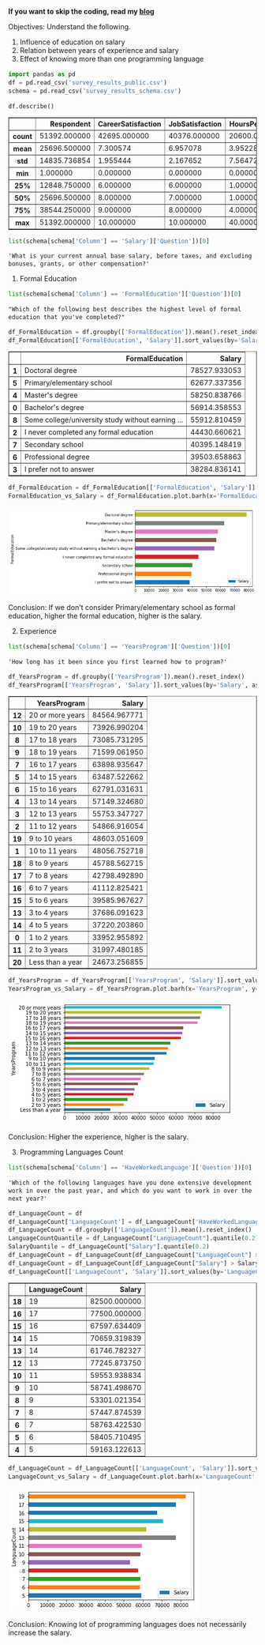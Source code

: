 <b>If you want to skip the coding, read my [blog](https://medium.com/@jambs/basic-analysis-of-data-129700faaf60)</b>



Objectives:
Understand the following.
1. Influence of education on salary
2. Relation between years of experience and salary
3. Effect of knowing more than one programming language


```python
import pandas as pd
df = pd.read_csv('survey_results_public.csv')
schema = pd.read_csv('survey_results_schema.csv')
```


```python
df.describe()
```




<div>
<table border="1" class="dataframe">
  <thead>
    <tr style="text-align: right;">
      <th></th>
      <th>Respondent</th>
      <th>CareerSatisfaction</th>
      <th>JobSatisfaction</th>
      <th>HoursPerWeek</th>
      <th>StackOverflowSatisfaction</th>
      <th>Salary</th>
      <th>ExpectedSalary</th>
    </tr>
  </thead>
  <tbody>
    <tr>
      <th>count</th>
      <td>51392.000000</td>
      <td>42695.000000</td>
      <td>40376.000000</td>
      <td>20600.000000</td>
      <td>36592.000000</td>
      <td>12891.000000</td>
      <td>2566.000000</td>
    </tr>
    <tr>
      <th>mean</th>
      <td>25696.500000</td>
      <td>7.300574</td>
      <td>6.957078</td>
      <td>3.952282</td>
      <td>8.429875</td>
      <td>56298.480641</td>
      <td>33142.220468</td>
    </tr>
    <tr>
      <th>std</th>
      <td>14835.736854</td>
      <td>1.955444</td>
      <td>2.167652</td>
      <td>7.564722</td>
      <td>1.390635</td>
      <td>39880.905277</td>
      <td>30162.988829</td>
    </tr>
    <tr>
      <th>min</th>
      <td>1.000000</td>
      <td>0.000000</td>
      <td>0.000000</td>
      <td>0.000000</td>
      <td>0.000000</td>
      <td>0.000000</td>
      <td>0.000000</td>
    </tr>
    <tr>
      <th>25%</th>
      <td>12848.750000</td>
      <td>6.000000</td>
      <td>6.000000</td>
      <td>1.000000</td>
      <td>8.000000</td>
      <td>26440.371839</td>
      <td>4490.492484</td>
    </tr>
    <tr>
      <th>50%</th>
      <td>25696.500000</td>
      <td>8.000000</td>
      <td>7.000000</td>
      <td>1.000000</td>
      <td>9.000000</td>
      <td>50000.000000</td>
      <td>29364.263691</td>
    </tr>
    <tr>
      <th>75%</th>
      <td>38544.250000</td>
      <td>9.000000</td>
      <td>8.000000</td>
      <td>4.000000</td>
      <td>10.000000</td>
      <td>80000.000000</td>
      <td>50403.225806</td>
    </tr>
    <tr>
      <th>max</th>
      <td>51392.000000</td>
      <td>10.000000</td>
      <td>10.000000</td>
      <td>40.000000</td>
      <td>10.000000</td>
      <td>197000.000000</td>
      <td>187500.000000</td>
    </tr>
  </tbody>
</table>
</div>




```python
list(schema[schema['Column'] == 'Salary']['Question'])[0]
```




    'What is your current annual base salary, before taxes, and excluding bonuses, grants, or other compensation?'



1. Formal Education


```python
list(schema[schema['Column'] == 'FormalEducation']['Question'])[0]
```




    "Which of the following best describes the highest level of formal education that you've completed?"




```python
df_FormalEducation = df.groupby(['FormalEducation']).mean().reset_index()
df_FormalEducation[['FormalEducation', 'Salary']].sort_values(by='Salary', ascending=False)
```




<div>
<table border="1" class="dataframe">
  <thead>
    <tr style="text-align: right;">
      <th></th>
      <th>FormalEducation</th>
      <th>Salary</th>
    </tr>
  </thead>
  <tbody>
    <tr>
      <th>1</th>
      <td>Doctoral degree</td>
      <td>78527.933053</td>
    </tr>
    <tr>
      <th>5</th>
      <td>Primary/elementary school</td>
      <td>62677.337356</td>
    </tr>
    <tr>
      <th>4</th>
      <td>Master's degree</td>
      <td>58250.838766</td>
    </tr>
    <tr>
      <th>0</th>
      <td>Bachelor's degree</td>
      <td>56914.358553</td>
    </tr>
    <tr>
      <th>8</th>
      <td>Some college/university study without earning ...</td>
      <td>55912.810459</td>
    </tr>
    <tr>
      <th>2</th>
      <td>I never completed any formal education</td>
      <td>44430.660621</td>
    </tr>
    <tr>
      <th>7</th>
      <td>Secondary school</td>
      <td>40395.148419</td>
    </tr>
    <tr>
      <th>6</th>
      <td>Professional degree</td>
      <td>39503.658863</td>
    </tr>
    <tr>
      <th>3</th>
      <td>I prefer not to answer</td>
      <td>38284.836141</td>
    </tr>
  </tbody>
</table>
</div>




```python
df_FormalEducation = df_FormalEducation[['FormalEducation', 'Salary']].sort_values(by='Salary', ascending=True)
FormalEducation_vs_Salary = df_FormalEducation.plot.barh(x='FormalEducation', y='Salary', rot=0)
```


![png](output_7_0.png)


Conclusion:
If we don't consider Primary/elementary school as formal education, higher the formal education, higher is the salary.

2. Experience


```python
list(schema[schema['Column'] == 'YearsProgram']['Question'])[0]
```




    'How long has it been since you first learned how to program?'




```python
df_YearsProgram = df.groupby(['YearsProgram']).mean().reset_index()
df_YearsProgram[['YearsProgram', 'Salary']].sort_values(by='Salary', ascending=False)
```




<div>

<table border="1" class="dataframe">
  <thead>
    <tr style="text-align: right;">
      <th></th>
      <th>YearsProgram</th>
      <th>Salary</th>
    </tr>
  </thead>
  <tbody>
    <tr>
      <th>12</th>
      <td>20 or more years</td>
      <td>84564.967771</td>
    </tr>
    <tr>
      <th>10</th>
      <td>19 to 20 years</td>
      <td>73926.990204</td>
    </tr>
    <tr>
      <th>8</th>
      <td>17 to 18 years</td>
      <td>73085.731295</td>
    </tr>
    <tr>
      <th>9</th>
      <td>18 to 19 years</td>
      <td>71599.061950</td>
    </tr>
    <tr>
      <th>7</th>
      <td>16 to 17 years</td>
      <td>63898.935647</td>
    </tr>
    <tr>
      <th>5</th>
      <td>14 to 15 years</td>
      <td>63487.522662</td>
    </tr>
    <tr>
      <th>6</th>
      <td>15 to 16 years</td>
      <td>62791.031631</td>
    </tr>
    <tr>
      <th>4</th>
      <td>13 to 14 years</td>
      <td>57149.324680</td>
    </tr>
    <tr>
      <th>3</th>
      <td>12 to 13 years</td>
      <td>55753.347727</td>
    </tr>
    <tr>
      <th>2</th>
      <td>11 to 12 years</td>
      <td>54866.916054</td>
    </tr>
    <tr>
      <th>19</th>
      <td>9 to 10 years</td>
      <td>48603.051609</td>
    </tr>
    <tr>
      <th>1</th>
      <td>10 to 11 years</td>
      <td>48056.752718</td>
    </tr>
    <tr>
      <th>18</th>
      <td>8 to 9 years</td>
      <td>45788.562715</td>
    </tr>
    <tr>
      <th>17</th>
      <td>7 to 8 years</td>
      <td>42798.492890</td>
    </tr>
    <tr>
      <th>16</th>
      <td>6 to 7 years</td>
      <td>41112.825421</td>
    </tr>
    <tr>
      <th>15</th>
      <td>5 to 6 years</td>
      <td>39585.967627</td>
    </tr>
    <tr>
      <th>13</th>
      <td>3 to 4 years</td>
      <td>37686.091623</td>
    </tr>
    <tr>
      <th>14</th>
      <td>4 to 5 years</td>
      <td>37220.203860</td>
    </tr>
    <tr>
      <th>0</th>
      <td>1 to 2 years</td>
      <td>33952.955892</td>
    </tr>
    <tr>
      <th>11</th>
      <td>2 to 3 years</td>
      <td>31997.480185</td>
    </tr>
    <tr>
      <th>20</th>
      <td>Less than a year</td>
      <td>24673.256855</td>
    </tr>
  </tbody>
</table>
</div>




```python
df_YearsProgram = df_YearsProgram[['YearsProgram', 'Salary']].sort_values(by='Salary', ascending=True)
YearsProgram_vs_Salary = df_YearsProgram.plot.barh(x='YearsProgram', y='Salary', rot=0)
```


![png](output_12_0.png)


Conclusion:
Higher the experience, higher is the salary.

3. Programming Languages Count


```python
list(schema[schema['Column'] == 'HaveWorkedLanguage']['Question'])[0]
```




    'Which of the following languages have you done extensive development work in over the past year, and which do you want to work in over the next year?'




```python
df_LanguageCount = df
df_LanguageCount['LanguageCount'] = df_LanguageCount['HaveWorkedLanguage'].str.count(';') + 1
df_LanguageCount = df.groupby(['LanguageCount']).mean().reset_index()
LanguageCountQuantile = df_LanguageCount["LanguageCount"].quantile(0.2)
SalaryQuantile = df_LanguageCount["Salary"].quantile(0.2)
df_LanguageCount = df_LanguageCount[df_LanguageCount["LanguageCount"] > LanguageCountQuantile]
df_LanguageCount = df_LanguageCount[df_LanguageCount["Salary"] > SalaryQuantile]
df_LanguageCount[['LanguageCount', 'Salary']].sort_values(by='LanguageCount', ascending=False)
```




<div>
<table border="1" class="dataframe">
  <thead>
    <tr style="text-align: right;">
      <th></th>
      <th>LanguageCount</th>
      <th>Salary</th>
    </tr>
  </thead>
  <tbody>
    <tr>
      <th>18</th>
      <td>19</td>
      <td>82500.000000</td>
    </tr>
    <tr>
      <th>16</th>
      <td>17</td>
      <td>77500.000000</td>
    </tr>
    <tr>
      <th>15</th>
      <td>16</td>
      <td>67597.634409</td>
    </tr>
    <tr>
      <th>14</th>
      <td>15</td>
      <td>70659.319839</td>
    </tr>
    <tr>
      <th>13</th>
      <td>14</td>
      <td>61746.782327</td>
    </tr>
    <tr>
      <th>12</th>
      <td>13</td>
      <td>77245.873750</td>
    </tr>
    <tr>
      <th>10</th>
      <td>11</td>
      <td>59553.938834</td>
    </tr>
    <tr>
      <th>9</th>
      <td>10</td>
      <td>58741.498670</td>
    </tr>
    <tr>
      <th>8</th>
      <td>9</td>
      <td>53301.021354</td>
    </tr>
    <tr>
      <th>7</th>
      <td>8</td>
      <td>57447.874539</td>
    </tr>
    <tr>
      <th>6</th>
      <td>7</td>
      <td>58763.422530</td>
    </tr>
    <tr>
      <th>5</th>
      <td>6</td>
      <td>58405.710495</td>
    </tr>
    <tr>
      <th>4</th>
      <td>5</td>
      <td>59163.122613</td>
    </tr>
  </tbody>
</table>
</div>




```python
df_LanguageCount = df_LanguageCount[['LanguageCount', 'Salary']].sort_values(by='LanguageCount', ascending=True)
LanguageCount_vs_Salary = df_LanguageCount.plot.barh(x='LanguageCount', y='Salary', rot=0)
```


![png](output_17_0.png)


Conclusion:
Knowing lot of programming languages does not necessarily increase the salary.


```python

```
